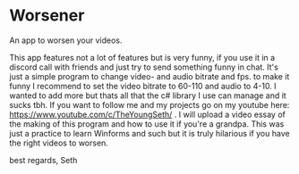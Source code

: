 # Worsener
An app to worsen your videos.

This app features not a lot of features but is very funny, if you use it in a discord call with friends and just try to send something funny in chat. It's just a simple program to change video- and audio bitrate and fps. to make it funny I recommend to set the video bitrate to 60-110 and audio to 4-10. I wanted to add more but thats all that the c# library I use can manage and it sucks tbh. If you want to follow me and my projects go on my youtube here: https://www.youtube.com/c/TheYoungSeth/ . I will upload a video essay of the making of this program and how to use it if you're a grandpa. This was just a practice to learn Winforms and such but it is truly hilarious if you have the right videos to worsen.

best regards,
Seth
